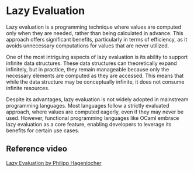 # Lazy Evaluation

Lazy evaluation is a programming technique where values are computed only when they are needed, rather than being calculated in advance. This approach offers significant benefits, particularly in terms of efficiency, as it avoids unnecessary computations for values that are never utilized.

One of the most intriguing aspects of lazy evaluation is its ability to support infinite data structures. These data structures can theoretically expand infinitely, but in practice, they remain manageable because only the necessary elements are computed as they are accessed. This means that while the data structure may be conceptually infinite, it does not consume infinite resources.

Despite its advantages, lazy evaluation is not widely adopted in mainstream programming languages. Most languages follow a strictly evaluated approach, where values are computed eagerly, even if they may never be used. However, functional programming languages like OCaml embrace lazy evaluation as a core feature, enabling developers to leverage its benefits for certain use cases.

## Reference video

[Lazy Evaluation by Philipp Hagenlocher](https://www.youtube.com/watch?v=KniIeHiEzdo "Lazy Evaluation in Python")

